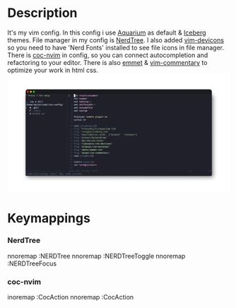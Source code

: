 # Description

It's my vim config. In this config i use [Aquarium](https://github.com/FrenzyExists/aquarium-vim) as default & [Iceberg](https://github.com/cocopon/iceberg.vim) themes.
File manager in my config is [NerdTree](https://github.com/preservim/nerdTree). I also added [vim-devicons](https://github.com/ryanoasis/vim-devicons) so you need to have 'Nerd Fonts' installed to see file icons in file manager. There is [coc-nvim](https://github.com/neoclide/coc.nvim) in config, so you can connect autocompletion and refactoring to your editor. There is also [emmet](https://github.com/mattn/emmet-vim) & [vim-commentary](https://github.com/tpope/vim-commentary) to optimize your work in html css.
![vim-config-demonstration](img/vim-config.png)


# Keymappings

### NerdTree

  nnoremap <C-n> :NERDTree<CR>
  nnoremap <C-t> :NERDTreeToggle<CR>
  nnoremap <C-f> :NERDTreeFocus<CR>

### coc-nvim

  inoremap <C-Space> <Esc>:CocAction<CR>
  nnoremap <C-Space> <Esc>:CocAction<CR>

